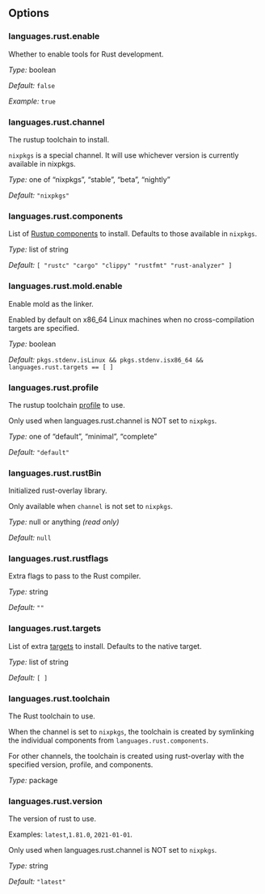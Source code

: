 [comment]: # (Do not edit this file as it is autogenerated. Go to docs/individual-docs if you want to make edits.)


[comment]: # (Please add your documentation on top of this line)

## Options

### languages\.rust\.enable



Whether to enable tools for Rust development\.



*Type:*
boolean



*Default:*
` false `



*Example:*
` true `



### languages\.rust\.channel

The rustup toolchain to install\.

` nixpkgs ` is a special channel\.
It will use whichever version is currently available in nixpkgs\.



*Type:*
one of “nixpkgs”, “stable”, “beta”, “nightly”



*Default:*
` "nixpkgs" `



### languages\.rust\.components



List of [Rustup components](https://rust-lang\.github\.io/rustup/concepts/components\.html)
to install\. Defaults to those available in ` nixpkgs `\.



*Type:*
list of string



*Default:*
` [ "rustc" "cargo" "clippy" "rustfmt" "rust-analyzer" ] `



### languages\.rust\.mold\.enable



Enable mold as the linker\.

Enabled by default on x86_64 Linux machines when no cross-compilation targets are specified\.



*Type:*
boolean



*Default:*
` pkgs.stdenv.isLinux && pkgs.stdenv.isx86_64 && languages.rust.targets == [ ] `



### languages\.rust\.profile



The rustup toolchain [profile](https://rust-lang\.github\.io/rustup/concepts/profiles\.html) to use\.

Only used when languages\.rust\.channel is NOT set to ` nixpkgs `\.



*Type:*
one of “default”, “minimal”, “complete”



*Default:*
` "default" `



### languages\.rust\.rustBin



Initialized rust-overlay library\.

Only available when ` channel ` is not set to ` nixpkgs `\.



*Type:*
null or anything *(read only)*



*Default:*
` null `



### languages\.rust\.rustflags



Extra flags to pass to the Rust compiler\.



*Type:*
string



*Default:*
` "" `



### languages\.rust\.targets



List of extra [targets](https://doc\.rust-lang\.org/nightly/rustc/platform-support\.html)
to install\. Defaults to the native target\.



*Type:*
list of string



*Default:*
` [ ] `



### languages\.rust\.toolchain



The Rust toolchain to use\.

When the channel is set to ` nixpkgs `, the toolchain is created by symlinking the individual components from ` languages.rust.components `\.

For other channels, the toolchain is created using rust-overlay with the specified version, profile, and components\.



*Type:*
package



### languages\.rust\.version



The version of rust to use\.

Examples: ` latest `,` 1.81.0 `, ` 2021-01-01 `\.

Only used when languages\.rust\.channel is NOT set to ` nixpkgs `\.



*Type:*
string



*Default:*
` "latest" `
